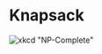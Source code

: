 # Knapsack

![xkcd "NP-Complete"](https://imgs.xkcd.com/comics/np_complete.png "General solutions get you a 50% tip.")
